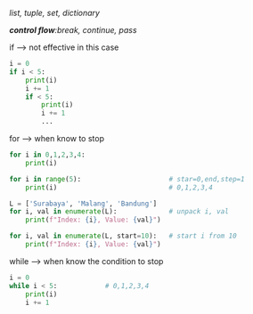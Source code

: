 *list, tuple, set, dictionary*

 ***control flow**:break, continue, pass*

if --> not effective in this case
```python
i = 0
if i < 5:
	print(i)
	i += 1
	if < 5:
		print(i)
		i += 1
		...
```

for --> when know to stop
```python
for i in 0,1,2,3,4:
	print(i)

for i in range(5):                      # star=0,end,step=1
	print(i)                            # 0,1,2,3,4

L = ['Surabaya', 'Malang', 'Bandung']
for i, val in enumerate(L):             # unpack i, val
	print(f"Index: {i}, Value: {val}")

for i, val in enumerate(L, start=10):   # start i from 10
	print(f"Index: {i}, Value: {val}")
```

while --> when know the condition to stop
```python
i = 0
while i < 5:            # 0,1,2,3,4
	print(i)
	i += 1
```
